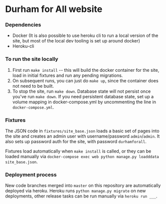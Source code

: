 # Durham for All website

### Dependencies

* Docker (It is also possible to use heroku cli to run a local version of the site, but most of the local dev tooling is set up around docker)
* Heroku-cli

### To run the site locally

1. First run `make install` -- this will build the docker container for the site, load in initial fixtures and run any pending migrations.
2. On subsequent runs, you can just do `make up`, since the container does not need to be built.
3. To stop the site, run `make down`. Database state will not persist once you've run `make down`. If you need persistent database state, set up a volume mapping in docker-compose.yml by uncommenting the line in `docker-compose.yml`.

### Fixtures

The JSON code in `fixtures/site_base.json` loads a basic set of pages into the site and creates an admin user with username/password `admin`/`admin`. It also sets up password auth for the site, with password `durhamforall`.

Fixtures load automatically when `make install` is called, or they can be loaded manually via `docker-compose exec web python manage.py loadddata site_base.json`.

### Deployment process
New code branches merged into `master` on this repository are automatically deployed via heroku. Heroku runs `python manage.py migrate` on new deployments, other release tasks can be run manually via `heroku run ___`.
